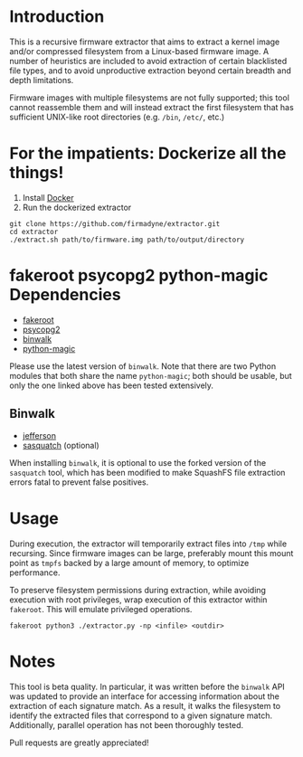 Introduction
============

This is a recursive firmware extractor that aims to extract a kernel image 
and/or compressed filesystem from a Linux-based firmware image. A number of 
heuristics are included to avoid extraction of certain blacklisted file types, 
and to avoid unproductive extraction beyond certain breadth and depth 
limitations.

Firmware images with multiple filesystems are not fully supported; this tool
cannot reassemble them and will instead extract the first filesystem that has
sufficient UNIX-like root directories (e.g. `/bin`, `/etc/`, etc.)

For the impatients: Dockerize all the things!
=============================================
1. Install [Docker](https://docs.docker.com/engine/getstarted/)
2. Run the dockerized extractor
```
git clone https://github.com/firmadyne/extractor.git
cd extractor
./extract.sh path/to/firmware.img path/to/output/directory
```
fakeroot psycopg2 python-magic
Dependencies
============
* [fakeroot](https://fakeroot.alioth.debian.org)
* [psycopg2](http://initd.org/psycopg/)
* [binwalk](https://github.com/devttys0/binwalk)
* [python-magic](https://github.com/ahupp/python-magic)

Please use the latest version of `binwalk`. Note that there are two
Python modules that both share the name `python-magic`; both should be usable,
but only the one linked above has been tested extensively.

Binwalk
-------

* [jefferson](https://github.com/sviehb/jefferson)
* [sasquatch](https://github.com/firmadyne/sasquatch) (optional)

When installing `binwalk`, it is optional to use the forked version of the
`sasquatch` tool, which has been modified to make SquashFS file extraction
errors fatal to prevent false positives.

Usage
=====

During execution, the extractor will temporarily extract files into `/tmp`
while recursing. Since firmware images can be large, preferably mount this
mount point as `tmpfs` backed by a large amount of memory, to optimize
performance.

To preserve filesystem permissions during extraction, while avoiding execution
with root privileges, wrap execution of this extractor within `fakeroot`. This
will emulate privileged operations.

`fakeroot python3 ./extractor.py -np <infile> <outdir>`

Notes
=====

This tool is beta quality. In particular, it was written before the 
`binwalk` API was updated to provide an interface for accessing information
about the extraction of each signature match. As a result, it walks the
filesystem to identify the extracted files that correspond to a given
signature match. Additionally, parallel operation has not been thoroughly
tested.

Pull requests are greatly appreciated!
